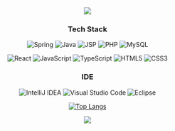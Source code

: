 <div align=center>
  <img src="https://capsule-render.vercel.app/api?type=waving&color=0:a6c0fe,80:fdbcb6&height=150&section=header&text=HiㅤThere&fontSize=50&animation=twinkling&fontColor=ffffff&fontAlignY=40"/>

  ### Tech Stack

  ![Spring](https://img.shields.io/badge/spring-%236DB33F.svg?style=for-the-badge&logo=spring&logoColor=white)
  ![Java](https://img.shields.io/badge/java-%23007396.svg?style=for-the-badge&logo=java&logoColor=white)
  ![JSP](https://img.shields.io/badge/JSP-%23ED8B00.svg?style=for-the-badge&logo=java&logoColor=white)
  ![PHP](https://img.shields.io/badge/php-%23ab8bdc.svg?style=for-the-badge&logo=php&logoColor=white)
  ![MySQL](https://img.shields.io/badge/mysql-%2300f.svg?style=for-the-badge&logo=mysql&logoColor=white)

  ![React](https://img.shields.io/badge/react-%2320232a.svg?style=for-the-badge&logo=react&logoColor=%2361DAFB)
  ![JavaScript](https://img.shields.io/badge/javascript-%23323330.svg?style=for-the-badge&logo=javascript&logoColor=%23F7DF1E)
  ![TypeScript](https://img.shields.io/badge/typeScript-%232f74c0.svg?style=for-the-badge&logo=typescript&logoColor=white)
  ![HTML5](https://img.shields.io/badge/html5-%23E34F26.svg?style=for-the-badge&logo=html5&logoColor=white)
  ![CSS3](https://img.shields.io/badge/css3-%231572B6.svg?style=for-the-badge&logo=css3&logoColor=white)

  ### IDE

  ![IntelliJ IDEA](https://img.shields.io/badge/IntelliJIDEA-000000.svg?style=for-the-badge&logo=intellij-idea&logoColor=white)
  ![Visual Studio Code](https://img.shields.io/badge/Visual%20Studio%20SCode-0073b5.svg?style=for-the-badge&logo=visual-studio-code&logoColor=white)
  ![Eclipse](https://img.shields.io/badge/Eclipse-FE7A16.svg?style=for-the-badge&logo=Eclipse&logoColor=white)
 
  
  [![Top Langs](https://github-readme-stats.vercel.app/api/top-langs/?username=2SUE&layout=compact&theme=light)](https://github.com/2SUE)
  
  <img src="https://capsule-render.vercel.app/api?type=waving&color=0:a6c0fe,80:fdbcb6&height=100&section=footer"/>
</div>
